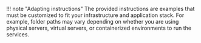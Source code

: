 !!! note "Adapting instructions"
    The provided instructions are examples that must be customized to fit your infrastructure and application stack. For example, folder paths may vary depending on whether you are using physical servers, virtual servers, or containerized environments to run the services.
